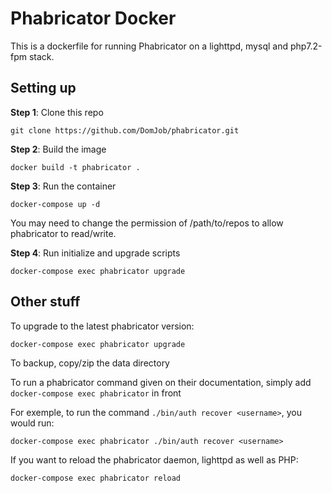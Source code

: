 # Phabricator Docker

This is a dockerfile for running Phabricator on a lighttpd, mysql and php7.2-fpm stack.

## Setting up

**Step 1**: Clone this repo

    git clone https://github.com/DomJob/phabricator.git

**Step 2**: Build the image

    docker build -t phabricator .

**Step 3**: Run the container

    docker-compose up -d

You may need to change the permission of /path/to/repos to allow phabricator to read/write.

**Step 4**: Run initialize and upgrade scripts

    docker-compose exec phabricator upgrade

## Other stuff

To upgrade to the latest phabricator version:

    docker-compose exec phabricator upgrade

To backup, copy/zip the data directory

To run a phabricator command given on their documentation, simply add `docker-compose exec phabricator` in front

For exemple, to run the command `./bin/auth recover <username>`, you would run:

    docker-compose exec phabricator ./bin/auth recover <username>

If you want to reload the phabricator daemon, lighttpd as well as PHP:

    docker-compose exec phabricator reload
